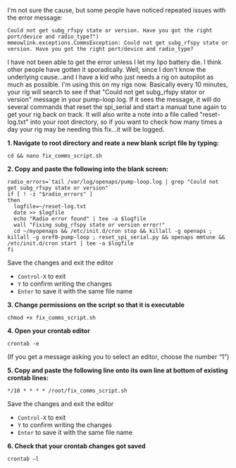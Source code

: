 I'm not sure the cause, but some people have noticed repeated issues with the error message:
```
Could not get subg_rfspy state or version. Have you got the right port/device and radio_type?")
mmeowlink.exceptions.CommsException: Could not get subg_rfspy state or version. Have you got the right port/device and radio_type?
```

I have not been able to get the error unless I let my lipo battery die.  I think other people have gotten it sporadically.  Well, since I don't know the underlying cause...and I have a kid who just needs a rig on autopilot as much as possible.  I'm using this on my rigs now.  Basically every 10 minutes, your rig will search to see if that "Could not get subg_rfspy stator or version" message in your pump-loop.log.  If it sees the message, it will do several commands that reset the spi_serial and start a manual tune again to get your rig back on track.  It will also write a note into a file called "reset-log.txt" into your root directory, so if you want to check how many times a day your rig may be needing this fix...it will be logged.

**1. Navigate to root directory and reate a new blank script file by typing:**

`cd && nano fix_comms_script.sh`

**2. Copy and paste the following into the blank screen:**

```
radio_errors=`tail /var/log/openaps/pump-loop.log | grep "Could not get subg_rfspy state or version"`
if [ ! -z "$radio_errors" ]
then
  logfile=~/reset-log.txt
  date >> $logfile
  echo "Radio error found" | tee -a $logfile
  wall "Fixing subg_rfspy state or version error!"
  cd ~/myopenaps && /etc/init.d/cron stop && killall -g openaps ; killall -g oref0-pump-loop ; reset_spi_serial.py && openaps mmtune && /etc/init.d/cron start | tee -a $logfile
fi
```

Save the changes and exit the editor

* `Control-X` to exit</br>
* `Y` to confirm writing the changes</br>
* `Enter` to save it with the same file name</br>

**3.  Change permissions on the script so that it is executable**

`chmod +x fix_comms_script.sh`

**4. Open your crontab editor**

`crontab -e`

(If you get a message asking you to select an editor, choose the number “1”)  

**5. Copy and paste the following line onto its own line at bottom of existing crontab lines:**

`*/10 * * * * /root/fix_comms_script.sh`

Save the changes and exit the editor

* `Control-X` to exit</br>
* `Y` to confirm writing the changes</br>
* `Enter` to save it with the same file name</br>

**6.  Check that your crontab changes got saved**

`crontab –l`
